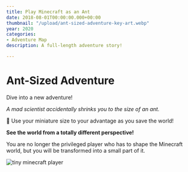```yaml
---
title: Play Minecraft as an Ant
date: 2018-08-01T00:00:00.000+00:00
thumbnail: "/upload/ant-sized-adventure-key-art.webp"
year: 2020
categories:
- Adventure Map
description: A full-length adventure story!

---
```

# Ant-Sized Adventure

Dive into a new adventure!

_A mad scientist accidentally shrinks you to the size of an ant._

🐜 Use your miniature size to your advantage as you save the world!

**See the world from a totally different perspective!**

You are no longer the privileged player who has to shape the Minecraft world, but you will be transformed into a small part of it.

![tiny minecraft player](/upload/minecraft-tiny-player.webp "I'm so tiny!")